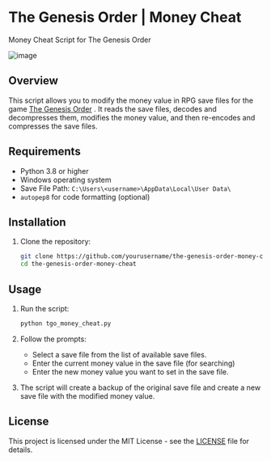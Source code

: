 # The Genesis Order | Money Cheat

Money Cheat Script for The Genesis Order

![image](https://github.com/user-attachments/assets/a0b82308-c03d-42d0-8a00-412ba8b48759)

## Overview

This script allows you to modify the money value in RPG save files for the game [The Genesis Order](https://store.steampowered.com/app/2553870/The_Genesis_Order/) . It reads the save files, decodes and decompresses them, modifies the money value, and then re-encodes and compresses the save files.

## Requirements

- Python 3.8 or higher
- Windows operating system
- Save File Path: `C:\Users\<username>\AppData\Local\User Data\`
- `autopep8` for code formatting (optional)

## Installation

1. Clone the repository:
   ```sh
   git clone https://github.com/yourusername/the-genesis-order-money-cheat.git
   cd the-genesis-order-money-cheat
   ```

## Usage

1. Run the script:

   ```sh
   python tgo_money_cheat.py
   ```

2. Follow the prompts:

   - Select a save file from the list of available save files.
   - Enter the current money value in the save file (for searching)
   - Enter the new money value you want to set in the save file.

3. The script will create a backup of the original save file and create a new save file with the modified money value.

## License

This project is licensed under the MIT License - see the [LICENSE](https://github.com/nat236919/the-genesis-order-money-cheat/blob/main/LICENSE) file for details.
